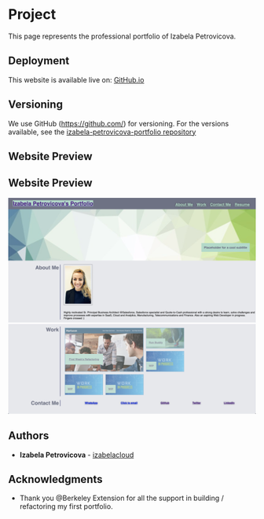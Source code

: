 # Project
This page represents the professional portfolio of Izabela Petrovicova.  

## Deployment
This website is available live on: [GitHub.io](https://izabelacloud.github.io/izabela-petrovicova-portfolio/)

## Versioning
We use GitHub (https://github.com/) for versioning. For the versions available, see the [izabela-petrovicova-portfolio repository](https://github.com/izabelacloud/izabela-petrovicova-portfolio)

## Website Preview

## Website Preview

![Izabela Petrovicova's Portfolio Header](https://github.com/izabelacloud/izabela-petrovicova-portfolio/blob/master/assets/images/ip-portfolio-header.png?raw=true)
![Izabela Petrovicova's Portfolio Header](https://github.com/izabelacloud/izabela-petrovicova-portfolio/blob/master/assets/images/ip-portfolio-body.png?raw=true)

## Authors
* **Izabela Petrovicova** - [izabelacloud](https://github.com/izabelacloud)

## Acknowledgments
* Thank you @Berkeley Extension for all the support in building / refactoring my first portfolio.
